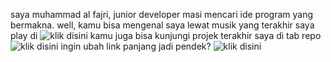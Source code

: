 saya muhammad al fajri, junior developer masi mencari ide program yang bermakna.
well, kamu bisa mengenal saya lewat musik yang terakhir saya play di ![klik disini](https://www.pyjri.com/music/)
kamu juga bisa kunjungi projek terakhir saya di tab repo ![klik disini](https://github.com/aN4ksaL4y?tab=repositories)
ingin ubah link panjang jadi pendek? ![klik disini](https://ini.wtf/)